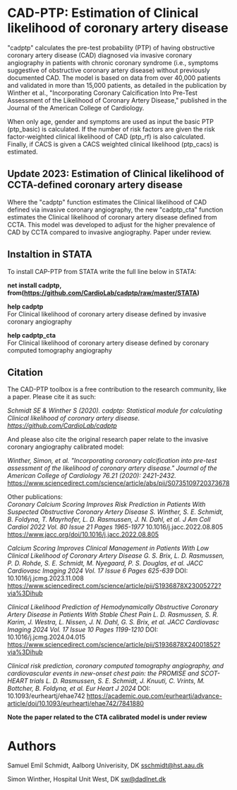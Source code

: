 # CAD-PTP: Estimation of Clinical likelihood of coronary artery disease

"cadptp" calculates the pre-test probability (PTP) of having obstructive coronary artery disease (CAD) diagnosed via invasive coronary angiography in patients with chronic coronary syndrome (i.e., symptoms suggestive of obstructive coronary artery disease) without previously documented CAD. The model is based on data from over 40,000 patients and validated in more than 15,000 patients, as detailed in the publication by Winther et al., "Incorporating Coronary Calcification Into Pre-Test Assessment of the Likelihood of Coronary Artery Disease," published in the Journal of the American College of Cardiology.

When only age, gender and symptoms are used as input the basic PTP (ptp_basic) is calculated.  If  the number of risk factors are given the risk factor-weighted clinical likelihood of CAD (ptp_rf) is also calculated.  
Finally, if CACS is given a CACS weighted clinical likelihood (ptp_cacs) is estimated.

## Update 2023: Estimation of Clinical likelihood of CCTA-defined coronary artery disease
Where the "cadptp" function estimates the Clinical likelihood of CAD defined via invasive coronary angiography, the new "cadptp_cta" function estimates the Clinical likelihood of coronary artery disease defined from CCTA. This model was developed to adjust for the higher prevalence of CAD by CCTA compared to invasive angiography.  Paper under review. 


## Instaltion in STATA
To install CAP-PTP from STATA write the full line below in STATA:

**net install cadptp, from(https://github.com/CardioLab/cadptp/raw/master/STATA)**

**help cadptp**  
For Clinical likelihood of coronary artery disease defined by invasive coronary angiography

**help cadptp_cta**      
For Clinical likelihood of coronary artery disease defined by coronary computed tomography angiography

## Citation 

The CAD-PTP toolbox is a free contribution to the research community, like a paper. Please cite it as such: 

*Schmidt SE & Winther S (2020). cadptp: Statistical module for calculating Clinical likelihood of coronary artery disease. https://github.com/CardioLab/cadptp*

And please also cite the original research paper relate to the invasive coronary angiography calibrated model:

*Winther, Simon, et al. "Incorporating coronary calcification into pre-test assessment of the likelihood of coronary artery disease." Journal of the American College of Cardiology 76.21 (2020): 2421-2432.*
https://www.sciencedirect.com/science/article/abs/pii/S0735109720373678

Other publications:  
*Coronary Calcium Scoring Improves Risk Prediction in Patients With Suspected Obstructive Coronary Artery Disease S. Winther, S. E. Schmidt, B. Foldyna, T. Mayrhofer, L. D. Rasmussen, J. N. Dahl, et al. J Am Coll Cardiol 2022 Vol. 80 Issue 21 Pages 1965-1977*
10.1016/j.jacc.2022.08.805
https://www.jacc.org/doi/10.1016/j.jacc.2022.08.805

*Calcium Scoring Improves Clinical Management in Patients With Low Clinical Likelihood of Coronary Artery Disease G. S. Brix, L. D. Rasmussen, P. D. Rohde, S. E. Schmidt, M. Nyegaard, P. S. Douglas, et al. JACC Cardiovasc Imaging 2024 Vol. 17 Issue 6 Pages 625-639*
DOI: 10.1016/j.jcmg.2023.11.008
https://www.sciencedirect.com/science/article/pii/S1936878X23005272?via%3Dihub

*Clinical Likelihood Prediction of Hemodynamically Obstructive Coronary Artery Disease in Patients With Stable Chest Pain L. D. Rasmussen, S. R. Karim, J. Westra, L. Nissen, J. N. Dahl, G. S. Brix, et al. JACC Cardiovasc Imaging 2024 Vol. 17 Issue 10 Pages 1199-1210*
DOI: 10.1016/j.jcmg.2024.04.015
https://www.sciencedirect.com/science/article/pii/S1936878X24001852?via%3Dihub

*Clinical risk prediction, coronary computed tomography angiography, and cardiovascular events in new-onset chest pain: the PROMISE and SCOT-HEART trials L. D. Rasmussen, S. E. Schmidt, J. Knuuti, C. Vrints, M. Bottcher, B. Foldyna, et al. Eur Heart J 2024* 
DOI: 10.1093/eurheartj/ehae742
https://academic.oup.com/eurheartj/advance-article/doi/10.1093/eurheartj/ehae742/7841880

**Note the paper related to the CTA calibrated model is under review**


# Authors

Samuel Emil Schmidt, Aalborg Univerisity, DK sschmidt@hst.aau.dk

Simon Winther, Hospital Unit West, DK sw@dadlnet.dk


